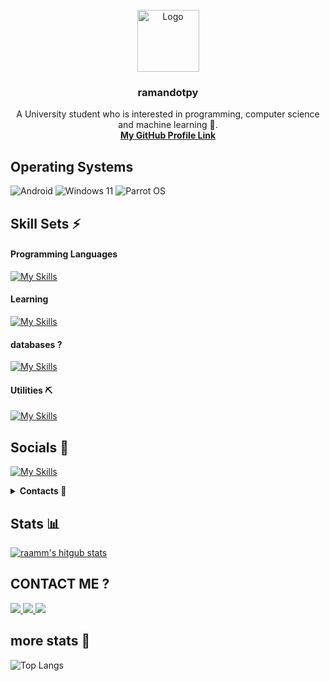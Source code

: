 <br/>
<div align="center">
  <a href="https://github.com/othneildrew/Best-README-Template">
    <img src="https://avatars.githubusercontent.com/u/182676519?v=4" alt="Logo" width="99" height="99">
  </a>
  
  <h3 align="center"> ramandotpy </h3>
  <p aligh="center">
    A University student who is interested in programming, computer science and machine learning 🤖.
  <br/>
  <a href=""><strong>My GitHub Profile Link</strong></a>
</div>  

## Operating Systems

![Android](https://img.shields.io/badge/Android-3DDC84?style=for-the-badge&logo=android&logoColor=white)
![Windows 11](https://img.shields.io/badge/Windows%2011-%230079d5.svg?style=for-the-badge&logo=Windows%2011&logoColor=white)
![Parrot OS](https://img.shields.io/badge/Parrot%20Security-222222?style=for-the-badge&logo=Parrot+Security&logoColor=15E0ED)

## Skill Sets ⚡️

#### Programming Languages
[![My Skills](https://skillicons.dev/icons?i=py,c,cpp)](https://skillicons.dev)

#### Learning
[![My Skills](https://skillicons.dev/icons?i=html,css,js)](https://skillicons.dev)

#### databases ?
[![My Skills](https://skillicons.dev/icons?i=mysql)](https://skillicons.dev)

#### Utilities ⛏️

[![My Skills](https://skillicons.dev/icons?i=git,github,vscode,gcp,arduino,linux,debian)](https://skillicons.dev)


## Socials 📱
[![My Skills](https://skillicons.dev/icons?i=instagram,discord,gmail,linkedin)](https://skillicons.dev)
<details>
<summary><strong>Contacts 📜</strong></summary>
<br>
<a href="https://discord.com/users/871241459586711572">
<img src="https://lanyard.cnrad.dev/api/871241459586711572">
</a>
</details>

## Stats 📊

[![raamm's hitgub stats](https://github-readme-stats.vercel.app/api?username=ramnnn2006)](https://github.com/ramnnn2006/github-readme-stats)


##   CONTACT ME ?

<a href="https://www.linkedin.com/in/ramnnn/" target="_blank">
   <img src="https://img.shields.io/badge/LinkedIn-0077B5?style=for-the-badge&logo=linkedin&logoColor=0e76a8&color=black">
</a>
<a href="https://instagram.com/raamm__007/" target="_blank">
   <img src="https://img.shields.io/badge/Instagram-000000?style=for-the-badge&logo=instagram&logoColor=WHITE&color=black">
</a>
<a href="mailto:phrkvvp@gmail.com" target="_blank">
   <img src="https://img.shields.io/badge/Gmail-D14836?style=for-the-badge&logo=gmail&logoColor=white&color=black">
</a>

## more stats 🎀

![Top Langs](https://github-readme-stats.vercel.app/api/top-langs/?username=ramnnn2006&layout=compact)


